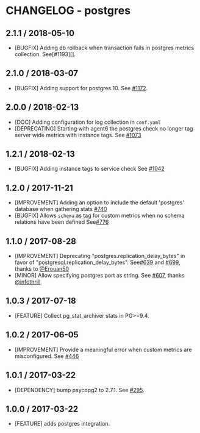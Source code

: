 # CHANGELOG - postgres

## 2.1.1 / 2018-05-10

* [BUGFIX] Adding db rollback when transaction fails in postgres metrics collection. See[#1193][].

## 2.1.0 / 2018-03-07

* [BUGFIX] Adding support for postgres 10. See [#1172][].

## 2.0.0 / 2018-02-13

* [DOC] Adding configuration for log collection in `conf.yaml`
* [DEPRECATING] Starting with agent6 the postgres check no longer tag server wide metrics with instance tags. See [#1073][]

## 1.2.1 / 2018-02-13

* [BUGFIX] Adding instance tags to service check See [#1042][]

## 1.2.0 / 2017-11-21

* [IMPROVEMENT] Adding an option to include the default 'postgres' database when gathering stats [#740][]
* [BUGFIX] Allows `schema` as tag for custom metrics when no schema relations have been defined See[#776][]

## 1.1.0 / 2017-08-28

* [IMPROVEMENT] Deprecating "postgres.replication_delay_bytes" in favor of "postgresql.replication_delay_bytes". See[#639][] and [#699][], thanks to [@Erouan50][]
* [MINOR] Allow specifying postgres port as string. See [#607][], thanks [@infothrill][]

## 1.0.3 / 2017-07-18

* [FEATURE] Collect pg_stat_archiver stats in PG>=9.4.

## 1.0.2 / 2017-06-05

* [IMPROVEMENT] Provide a meaningful error when custom metrics are misconfigured. See [#446][]

## 1.0.1 / 2017-03-22

* [DEPENDENCY] bump psycopg2 to 2.7.1. See [#295][].

## 1.0.0 / 2017-03-22

* [FEATURE] adds postgres integration.

<!--- The following link definition list is generated by PimpMyChangelog --->
[#295]: https://github.com/DataDog/integrations-core/issues/295
[#446]: https://github.com/DataDog/integrations-core/issues/446
[#607]: https://github.com/DataDog/integrations-core/issues/607
[#639]: https://github.com/DataDog/integrations-core/issues/639
[#689]: https://github.com/DataDog/integrations-core/issues/689
[#699]: https://github.com/DataDog/integrations-core/issues/699
[#740]: https://github.com/DataDog/integrations-core/issues/740
[#776]: https://github.com/DataDog/integrations-core/issues/776
[#1042]: https://github.com/DataDog/integrations-core/issues/1042
[#1073]: https://github.com/DataDog/integrations-core/issues/1073
[#1172]: https://github.com/DataDog/integrations-core/issues/1172
[@Erouan50]: https://github.com/Erouan50
[@infothrill]: https://github.com/infothrill

